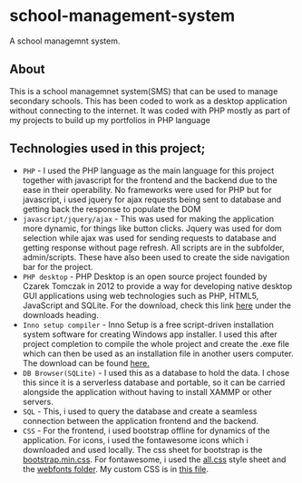 # school-management-system

A school managemnt system.

## About
This is a school managemnet system(SMS) that can be used to manage secondary schools. This has been coded to work as a desktop application without connecting to the internet. It was coded with PHP mostly as part of my projects to build up my portfolios
in PHP language

## Technologies used in this project;
* `PHP` - I used the PHP language as the main language for this project together with javascript for the frontend and the backend due to the ease in their operability. No frameworks were used for PHP but for javascript, i used jquery for ajax requests being sent to database and getting back the response to populate the DOM
* `javascript/jquery/ajax` - This was used for making the application more dynamic, for things like button clicks. Jquery was used for dom selection while ajax was used for sending requests to database and getting response without page refresh. All scripts are in the subfolder, admin/scripts. These have also been used to create the side navigation bar for the project.
* `PHP desktop` - PHP Desktop is an open source project founded by Czarek Tomczak in 2012 to provide a way for developing native desktop GUI applications using web technologies such as PHP, HTML5, JavaScript and SQLite. For the download, check this link 
  <a href='https://github.com/cztomczak/phpdesktop' target='_blank'>here</a> under the downloads heading.
* `Inno setup compiler` - Inno Setup is a free script-driven installation system software for creating Windows app installer. I used this after project completion to compile the whole project and create the .exe file which can then be used as an installation file in another users computer. The download can be found <a href='https://jrsoftware.org/isdl.php' target='_blank'>here.</a>
*  `DB Browser(SQLite)` - I used this as a database to hold the data. I chose this since it is a serverless database and portable, so it can be carried alongside the application without having to install XAMMP or other servers.
*  `SQL` - This, i used to query the database and create a seamless connection between the application frontend and the backend.
*  `CSS` - For the frontend, i used bootstrap offline for dynamics of the application. For icons, i used the fontawesome icons which i downloaded and used locally. The css sheet for bootstrap is the <a href = 'admin/styles/bootstrap.min.css'>bootstrap.min.css</a>. For fontawesome, i used the <a href="admin/styles/CSS/all.css">all.css</a>  style sheet and the <a href='/admin/styles/webfonts'>webfonts folder</a>. My custom CSS is in <a href='admin/styles/styles.css'>this file</a>.
